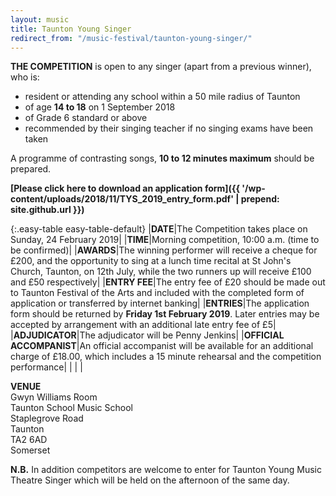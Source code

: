 ```yaml
---
layout: music
title: Taunton Young Singer
redirect_from: "/music-festival/taunton-young-singer/"
---
```


**THE COMPETITION** is open to any singer (apart from a previous winner), who is:

- resident or attending any school within a 50 mile radius of Taunton
- of age **14 to 18** on 1 September 2018
- of Grade 6 standard or above
- recommended by their singing teacher if no singing exams have been taken


A programme of contrasting songs, **10 to 12 minutes maximum** should be prepared.

**[Please click here to download an application form]({{ '/wp-content/uploads/2018/11/TYS_2019_entry_form.pdf' | prepend: site.github.url }})**

{:.easy-table easy-table-default}
|**DATE**|The Competition takes place on Sunday, 24 February 2019|
|**TIME**|Morning competition, 10:00 a.m. (time to be confirmed)|
|**AWARDS**|The winning performer will receive a cheque for £200, and the opportunity to sing at a lunch time recital at St John's Church, Taunton, on 12th July, while the two runners up will receive £100 and £50 respectively|
|**ENTRY FEE**|The entry fee of £20 should be made out to Taunton Festival of the Arts and included with the completed form of application or transferred by internet banking|
|**ENTRIES**|The application form should be returned by **Friday 1st February 2019**. Later entries may be accepted by arrangement with an additional late entry fee of £5|
|**ADJUDICATOR**|The adjudicator will be Penny Jenkins|
|**OFFICIAL ACCOMPANIST**|An official accompanist will be available for an additional charge of £18.00, which includes a 15 minute rehearsal and the competition performance|
| | |

**VENUE**  
Gwyn Williams Room  
Taunton School Music School  
Staplegrove Road  
Taunton  
TA2 6AD  
Somerset

**N.B.** In addition competitors are welcome to enter for Taunton Young Music Theatre Singer which will be held on the afternoon of the same day.